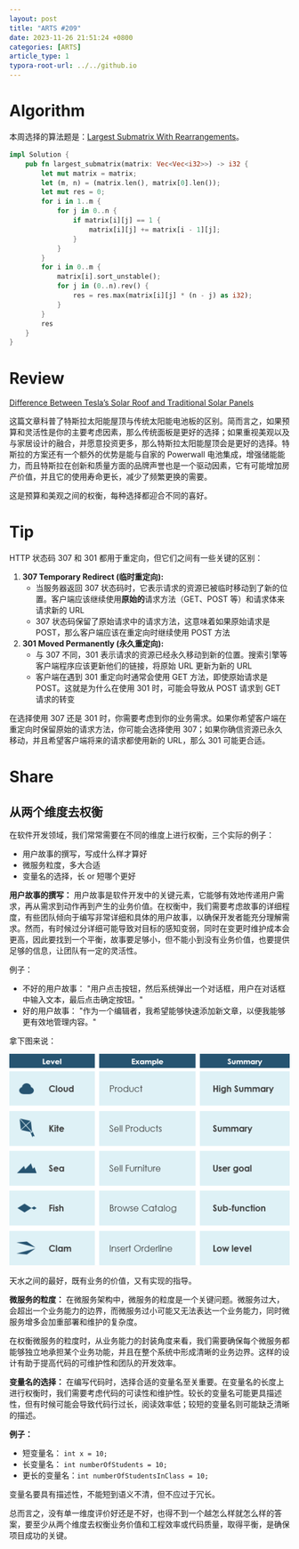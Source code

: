 ```yaml
---
layout: post
title: "ARTS #209"
date: 2023-11-26 21:51:24 +0800
categories: [ARTS]
article_type: 1
typora-root-url: ../../github.io
---
```



# Algorithm

本周选择的算法题是：[Largest Submatrix With Rearrangements](https://leetcode.com/problems/largest-submatrix-with-rearrangements/)。

```rust
impl Solution {
    pub fn largest_submatrix(matrix: Vec<Vec<i32>>) -> i32 {
        let mut matrix = matrix;
        let (m, n) = (matrix.len(), matrix[0].len());
        let mut res = 0;
        for i in 1..m {
            for j in 0..n {
                if matrix[i][j] == 1 {
                    matrix[i][j] += matrix[i - 1][j];
                }
            }
        }
        for i in 0..m {
            matrix[i].sort_unstable();
            for j in (0..n).rev() {
                res = res.max(matrix[i][j] * (n - j) as i32);
            }
        }
        res
    }
}
```

# Review

[Difference Between Tesla’s Solar Roof and Traditional Solar Panels](http://www.differencebetween.net/technology/difference-between-teslas-solar-roof-and-traditional-solar-panels/)

这篇文章科普了特斯拉太阳能屋顶与传统太阳能电池板的区别。简而言之，如果预算和灵活性是你的主要考虑因素，那么传统面板是更好的选择；如果重视美观以及与家居设计的融合，并愿意投资更多，那么特斯拉太阳能屋顶会是更好的选择。特斯拉的方案还有一个额外的优势是能与自家的 Powerwall 电池集成，增强储能能力，而且特斯拉在创新和质量方面的品牌声誉也是一个驱动因素，它有可能增加房产价值，并且它的使用寿命更长，减少了频繁更换的需要。

这是预算和美观之间的权衡，每种选择都迎合不同的喜好。

# Tip

HTTP 状态码 307 和 301 都用于重定向，但它们之间有一些关键的区别：

1. **307 Temporary Redirect (临时重定向):**
   - 当服务器返回 307 状态码时，它表示请求的资源已被临时移动到了新的位置。客户端应该继续使用**原始的**请求方法（GET、POST 等）和请求体来请求新的 URL
   - 307 状态码保留了原始请求中的请求方法，这意味着如果原始请求是 POST，那么客户端应该在重定向时继续使用 POST 方法
2. **301 Moved Permanently (永久重定向):**
   - 与 307 不同，301 表示请求的资源已经永久移动到新的位置。搜索引擎等客户端程序应该更新他们的链接，将原始 URL 更新为新的 URL
   - 客户端在遇到 301 重定向时通常会使用 GET 方法，即使原始请求是 POST。这就是为什么在使用 301 时，可能会导致从 POST 请求到 GET 请求的转变

在选择使用 307 还是 301 时，你需要考虑到你的业务需求。如果你希望客户端在重定向时保留原始的请求方法，你可能会选择使用 307；如果你确信资源已永久移动，并且希望客户端将来的请求都使用新的 URL，那么 301 可能更合适。

# Share

## 从两个维度去权衡

在软件开发领域，我们常常需要在不同的维度上进行权衡，三个实际的例子：

- 用户故事的撰写，写成什么样才算好
- 微服务粒度，多大合适
- 变量名的选择，长 or 短哪个更好

**用户故事的撰写：** 用户故事是软件开发中的关键元素，它能够有效地传递用户需求，再从需求到动作再到产生的业务价值。在权衡中，我们需要考虑故事的详细程度，有些团队倾向于编写非常详细和具体的用户故事，以确保开发者能充分理解需求。然而，有时候过分详细可能导致对目标的感知变弱，同时在变更时维护成本会更高，因此要找到一个平衡，故事要足够小，但不能小到没有业务价值，也要提供足够的信息，让团队有一定的灵活性。

例子：

- 不好的用户故事： "用户点击按钮，然后系统弹出一个对话框，用户在对话框中输入文本，最后点击确定按钮。"
- 好的用户故事： "作为一个编辑者，我希望能够快速添加新文章，以便我能够更有效地管理内容。"

拿下图来说：

![](/assets/img/209-1.png)

天水之间的最好，既有业务的价值，又有实现的指导。

**微服务的粒度：** 在微服务架构中，微服务的粒度是一个关键问题。微服务过大，会超出一个业务能力的边界，而微服务过小可能又无法表达一个业务能力，同时微服务增多会加重部署和维护的复杂度。

在权衡微服务的粒度时，从业务能力的封装角度来看，我们需要确保每个微服务都能够独立地承担某个业务功能，并且在整个系统中形成清晰的业务边界。这样的设计有助于提高代码的可维护性和团队的开发效率。

**变量名的选择：** 在编写代码时，选择合适的变量名至关重要。在变量名的长度上进行权衡时，我们需要考虑代码的可读性和维护性。较长的变量名可能更具描述性，但有时候可能会导致代码行过长，阅读效率低；较短的变量名则可能缺乏清晰的描述。

**例子：**

- 短变量名： `int x = 10;`
- 长变量名： `int numberOfStudents = 10;`
- 更长的变量名：`int numberOfStudentsInClass = 10;`

变量名要具有描述性，不能短到语义不清，但不应过于冗长。

总而言之，没有单一维度评价好还是不好，也得不到一个越怎么样就怎么样的答案，要至少从两个维度去权衡业务价值和工程效率或代码质量，取得平衡，是确保项目成功的关键。
